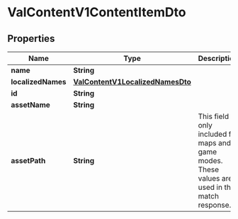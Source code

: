 

# ValContentV1ContentItemDto


## Properties

| Name | Type | Description | Notes |
|------------ | ------------- | ------------- | -------------|
|**name** | **String** |  |  |
|**localizedNames** | [**ValContentV1LocalizedNamesDto**](ValContentV1LocalizedNamesDto.md) |  |  [optional] |
|**id** | **String** |  |  |
|**assetName** | **String** |  |  |
|**assetPath** | **String** | This field is only included for maps and game modes. These values are used in the match response. |  [optional] |



